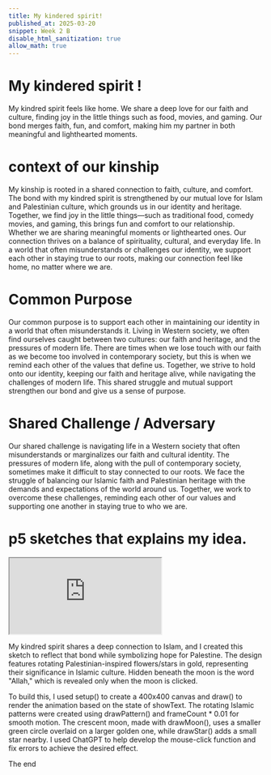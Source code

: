 ```yaml
---
title: My kindered spirit!
published_at: 2025-03-20
snippet: Week 2 B
disable_html_sanitization: true
allow_math: true
---
```


# My kindered spirit !

My kindred spirit feels like home. We share a deep love for our faith and culture, finding joy in the little things such as food, movies, and gaming. Our bond merges faith, fun, and comfort, making him my partner in both meaningful and lighthearted moments.

# context of our kinship

My kinship is rooted in a shared connection to faith, culture, and comfort. The bond with my kindred spirit is strengthened by our mutual love for Islam and Palestinian culture, which grounds us in our identity and heritage. Together, we find joy in the little things—such as traditional food, comedy movies, and gaming, this brings fun and comfort to our relationship. Whether we are sharing meaningful moments or lighthearted ones. Our connection thrives on a balance of spirituality, cultural, and everyday life. In a world that often misunderstands or challenges our identity, we support each other in staying true to our roots, making our connection feel like home, no matter where we are.

# Common Purpose

Our common purpose is to support each other in maintaining our identity in a world that often misunderstands it. Living in Western society, we often find ourselves caught between two cultures: our faith and heritage, and the pressures of modern life. There are times when we lose touch with our faith as we become too involved in contemporary society, but this is when we remind each other of the values that define us. Together, we strive to hold onto our identity, keeping our faith and heritage alive, while navigating the challenges of modern life. This shared struggle and mutual support strengthen our bond and give us a sense of purpose.

# Shared Challenge / Adversary

Our shared challenge is navigating life in a Western society that often misunderstands or marginalizes our faith and cultural identity. The pressures of modern life, along with the pull of contemporary society, sometimes make it difficult to stay connected to our roots. We face the struggle of balancing our Islamic faith and Palestinian heritage with the demands and expectations of the world around us. Together, we work to overcome these challenges, reminding each other of our values and supporting one another in staying true to who we are.

# p5 sketches that explains my idea.

<iframe id="sketch" src="https://editor.p5js.org/Ranianazz/full/prC5bfPz1"></iframe>

<script type="module">

    const iframe  = document.getElementById ("sketch")
    iframe.width  = iframe.parentNode.scrollWidth
    iframe.height = iframe.width * 9 / 16 + 42

</script>

My kindred spirit shares a deep connection to Islam, and I created this sketch to reflect that bond while symbolizing hope for Palestine. The design features rotating Palestinian-inspired flowers/stars in gold, representing their significance in Islamic culture. Hidden beneath the moon is the word "Allah," which is revealed only when the moon is clicked.

To build this, I used setup() to create a 400x400 canvas and draw() to render the animation based on the state of showText. The rotating Islamic patterns were created using drawPattern() and frameCount \* 0.01 for smooth motion. The crescent moon, made with drawMoon(), uses a smaller green circle overlaid on a larger golden one, while drawStar() adds a small star nearby. I used ChatGPT to help develop the mouse-click function and fix errors to achieve the desired effect.

The end

<div style="height: 100px;"></div>
